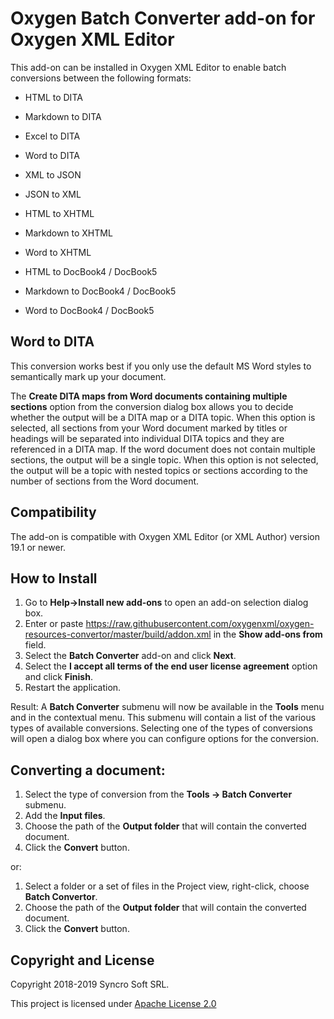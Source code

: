 # Oxygen Batch Converter add-on for Oxygen XML Editor
This add-on can be installed in Oxygen XML Editor to enable batch conversions between the following formats:  

* HTML to DITA
* Markdown to DITA
* Excel to DITA
* Word to DITA

* XML to JSON
* JSON to XML

* HTML to XHTML
* Markdown to XHTML
* Word to XHTML

* HTML to DocBook4 / DocBook5
* Markdown to DocBook4 / DocBook5 
* Word to DocBook4 / DocBook5

## Word to DITA
This conversion works best if you only use the default MS Word styles to semantically mark up your document.
 
The **Create DITA maps from Word documents containing multiple sections** option from the conversion dialog box allows you to decide whether the output will be a DITA map or a DITA topic.
When this option is selected, all sections from your Word document marked by titles or headings will be separated into individual DITA topics and they are referenced in a DITA map. If the word document does not contain multiple sections, the output will be a single topic.
When this option is not selected, the output will be a topic with nested topics or sections according to the number of sections from the Word document.
## Compatibility

The add-on is compatible with Oxygen XML Editor (or XML Author) version 19.1 or newer. 

## How to Install

1. Go to **Help->Install new add-ons** to open an add-on selection dialog box.
2. Enter or paste https://raw.githubusercontent.com/oxygenxml/oxygen-resources-convertor/master/build/addon.xml in the **Show add-ons from** field.
3. Select the **Batch Converter** add-on and click **Next**.
4. Select the **I accept all terms of the end user license agreement** option and click **Finish**.
5. Restart the application. 

Result: A **Batch Converter** submenu will now be available in the **Tools** menu and in the contextual menu. This submenu will contain a list of the various types of available conversions. Selecting one of the types of conversions will open a dialog box where you can configure options for the conversion.

## Converting a document:

1. Select the type of conversion from the **Tools -> Batch Converter** submenu.
1. Add the **Input files**.
1. Choose the path of the **Output folder** that will contain the converted document.
1. Click the **Convert** button.

or:

1. Select a folder or a set of files in the Project view, right-click, choose **Batch Convertor**. 
1. Choose the path of the **Output folder** that will contain the converted document.
1. Click the **Convert** button.

Copyright and License
---------------------
Copyright 2018-2019 Syncro Soft SRL.

This project is licensed under [Apache License 2.0](https://github.com/oxygenxml/oxygen-resources-converter/blob/master/LICENSE)

